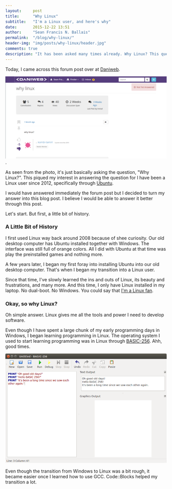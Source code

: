 ```yaml
---
layout:     post
title:      "Why Linux"
subtitle:   "I'm a Linux user, and here's why"
date:       2015-12-22 13:51
author:     "Sean Francis N. Ballais"
permalink:  "/blog/why-linux/"
header-img: "img/posts/why-linux/header.jpg"
comments: true
description: "It has been asked many times already. Why Linux? This question has been answered a lot already but I believe it is time for me to share my opinion."
---
```


Today, I came across this forum post over at [Daniweb](https://www.daniweb.com/hardware-and-software/linux-and-unix/threads/501073/why-linux).

![Why Linux?](/static/img/posts/why-linux/forum-post.png).

As seen from the photo, it's just basically asking the question, "Why Linux?". This piqued my interest in answering the question for I have been a Linux user since 2012, specifically through [Ubuntu](http://www.ubuntu.com).

I would have answered immediately the forum post but I decided to turn my answer into this blog post. I believe I would be able to answer it better through this post.

Let's start. But first, a little bit of history.

### A Little Bit of History

I first used Linux way back around 2008 because of shee curiosity. Our old desktop computer has Ubuntu installed together with Windows. The interface was still full of orange colors. All I did with Ubuntu at that time was play the preinstalled games and nothing more.

A few years later, I began my first foray into installing Ubuntu into our old desktop computer. That's when I began my transition into a Linux user.

Since that time, I've slowly learned the ins and outs of Linux, its beauty and frustrations, and many more. And this time, I only have Linux installed in my laptop. No dual-boot. No Windows. You could say that [I'm a Linux fan](/blog/comic-strip-1-i-will-always-love-you-linux/).

### Okay, so why Linux?

Oh simple answer. Linux gives me all the tools and power I need to develop software.

Even though I have spent a large chunk of my early programming days in Windows, I began learning programming in Linux. The operating system I used to start learning programming was in Linux through [BASIC-256](http://www.basic256.org). Ahh, good times.

![Basic 256](/static/img/posts/why-linux/basic256.png)

Even though the transition from Windows to Linux was a bit rough, it became easier once I learned how to use GCC. Code::Blocks helped my transition a lot.
